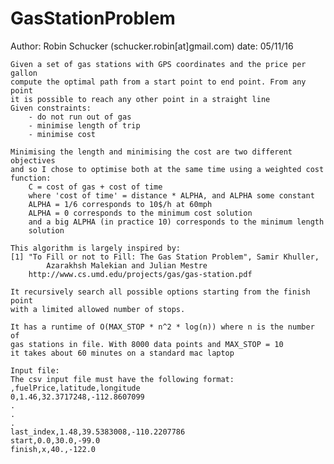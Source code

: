 # GasStationProblem
Author: Robin Schucker (schucker.robin[at]gmail.com)
date: 05/11/16

    Given a set of gas stations with GPS coordinates and the price per gallon
    compute the optimal path from a start point to end point. From any point
    it is possible to reach any other point in a straight line
    Given constraints:
        - do not run out of gas
        - minimise length of trip
        - minimise cost
        
    Minimising the length and minimising the cost are two different objectives
    and so I chose to optimise both at the same time using a weighted cost
    function:
        C = cost of gas + cost of time
        where 'cost of time' = distance * ALPHA, and ALPHA some constant
        ALPHA = 1/6 corresponds to 10$/h at 60mph
        ALPHA = 0 corresponds to the minimum cost solution
        and a big ALPHA (in practice 10) corresponds to the minimum length 
        solution
        
    This algorithm is largely inspired by:
    [1] "To Fill or not to Fill: The Gas Station Problem", Samir Khuller,
            Azarakhsh Malekian and Julian Mestre
        http://www.cs.umd.edu/projects/gas/gas-station.pdf
        
    It recursively search all possible options starting from the finish point
    with a limited allowed number of stops.
    
    It has a runtime of O(MAX_STOP * n^2 * log(n)) where n is the number of
    gas stations in file. With 8000 data points and MAX_STOP = 10
    it takes about 60 minutes on a standard mac laptop

    Input file:
    The csv input file must have the following format:
    ,fuelPrice,latitude,longitude
    0,1.46,32.3717248,-112.8607099
    .
    .
    .
    last_index,1.48,39.5383008,-110.2207786
    start,0.0,30.0,-99.0
    finish,x,40.,-122.0
